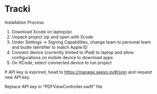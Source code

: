 # Tracki

Installation Process:

1. Download Xcode on laptop/pc
2. Unpack project zip and open with Xcode
3. Under Settings -> Signing Capabilities, change team to personal team and budle identifier to match Apple ID
4. Connect device (currently limited to iPad) to laptop and allow configurations on mobile device to download apps
5. On XCode, select connected device to run project

If API key is exprired, head to https://manage.seeso.io/#/sign and request new API key.

Replace API key in "PDFViewController.swift" file
